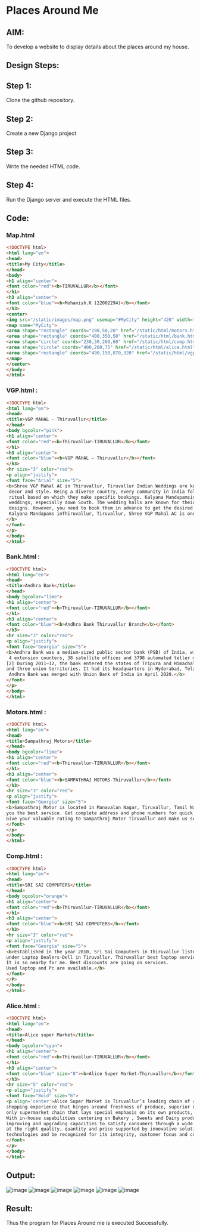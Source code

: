 # Places Around Me
## AIM:
To develop a website to display details about the places around my house.

## Design Steps:
## Step 1:
Clone the github repository.

## Step 2:
Create a new Django project

## Step 3:
Write the needed HTML code.

## Step 4:
Run the Django server and execute the HTML files.
## Code:

### Map.html
```html
<!DOCTYPE html>
<html lang="en">
<head>
<title>My City</title>
</head>
<body>
<h1 align="center">
<font color="red"><b>TIRUVALLUR</b></font>
</h1>
<h3 align="center">
<font color="blue"><b>Mohanish.K (22002294)</b></font>
</h3>
<center>
<img src="/static/images/map.png" usemap="#MyCity" height="420" width="1100">
<map name="MyCity">
<area shape="rectangle" coords="190,50,20" href="/static/html/motors.html" title="Sampathraj Motors">
<area shape="rectangle" coords="400,350,50" href="/static/html/bank.html" title="Andhra Bank Manavalanager Branch">
<area shape="circle" coords="230,30,260,60" href="/static/html/comp.html" title="Sri sai computer Service">
<area shape="circle" coords="400,200,75" href="/static/html/alice.html" title="Alice Super Market">
<area shape="rectangle" coords="490,150,870,320" href="/static/html/vgp.html" title="VGP Mahal">
</map>
</center>
</body>
</html> 
```
### VGP.html :
```html
<!DOCTYPE html>
<html lang="en">
<head>
<title>VGP MAHAL - Thiruvallur</title>
</head>
<body bgcolor="pink">
<h1 align="center">
<font color="red"><b>Thiruvallur-TIRUVALLUR</b></font>
</h1>
<h3 align="center">
<font color="blue"><b>VGP MAHAL - Thiruvallur</b></font>
</h3>
<hr size="3" color="red">
<p align="justify">
<font face="Arial" size="5">
<b>Shree VGP Mahal AC in Thiruvallur, Tiruvallur Indian Weddings are known for their glamour, 
 decor and style. Being a diverse country, every community in India follows a different wedding
 ritual based on which they make specific bookings. Kalyana Mandapamsis essential for a lot of 
 weddings, especially down South. The wedding halls are known for their unique and  intriguing
 designs. However, you need to book them in advance to get the desired slot. Among all the 
 Kalyana Mandapams inThiruvallur, Tiruvallur, Shree VGP Mahal AC is one of the best
</b>
</font>
</p>
</body>
</html>
```
### Bank.html :
```html
<!DOCTYPE html>
<html lang="en">
<head>
<title>Andhra Bank</title>
</head>
<body bgcolor="lime">
<h1 align="center">
<font color="red"><b>Thiruvallur-TIRUVALLUR</b></font>
</h1>
<h3 align="center">
<font color="blue"><b>Andhra Bank Thiruvallur Branch</b></font>
</h3>
<hr size="3" color="red">
<p align="justify">
<font face="Georgia" size="5">
<b>Andhra Bank was a medium-sized public sector bank (PSB) of India, with a network of 2885 branches,
 4 extension counters, 38 satellite offices and 3798 automated teller machines (ATMs) as of 31 March 2019.
[2] During 2011–12, the bank entered the states of Tripura and Himachal Pradesh. It operated in 25 states 
and three union territories. It had its headquarters in Hyderabad, Telangana, India. Along with Corporation Bank, 
 Andhra Bank was merged with Union Bank of India in April 2020.</b>
</font>
</p>
</body>
</html>
```
### Motors.html :
```html
<!DOCTYPE html>
<html lang="en">
<head>
<title>Sampathraj Motors</title>
</head>
<body bgcolor="lime">
<h1 align="center">
<font color="red"><b>Thiruvallur-TIRUVALLUR</b></font>
</h1>
<h3 align="center">
<font color="blue"><b>SAMPATHRAJ MOTORS-Thiruvallur</b></font>
</h3>
<hr size="3" color="red">
<p align="justify">
<font face="Georgia" size="5">
<b>Sampathraj Motor is located in Manavalan Nagar, Tiruvallur, Tamil Nadu which provides 
you the best service. Get complete address and phone numbers for quick access and response.
Give your valuable rating to Sampathraj Motor Tiruvallur and make us serve you better.</b>
</font>
</p>
</body>
</html>
```
### Comp.html :
```html
<!DOCTYPE html>
<html lang="en">
<head>
<title>SRI SAI COMPUTERS</title>
</head>
<body bgcolor="orange">
<h1 align="center">
<font color="red"><b>Thiruvallur-TIRUVALLUR</b></font>
</h1>
<h3 align="center">
<font color="blue"><b>SRI SAI COMPUTERS</b></font>
</h3>
<hr size="3" color="red">
<p align="justify">
<font face="Georgia" size="5">
<b>Established in the year 2010, Sri Sai Computers in Thiruvallur listed
under Laptop Dealers-Dell in Tiruvallur. Thiruvallur best laptop service shop. 
It is so nearby for me. Best discounts are going on services. 
Used laptop and Pc are available.</b>
</font>
</P>
</body>
</html>
```
### Alice.html :
```html
<!DOCTYPE html>
<html lang="en">
<head>
<title>Alice super Market</title>
</head>
<body bgcolor="cyan">
<h1 align="center">
<font color="red"><b>Thiruvallur-TIRUVALLUR</b></font>
</h1>
<h3 align="center">
<font color="blue" size="8"><b>Alice Super Market-Thiruvallur</b></font>
</h3>
<hr size="5" color="red">
<p align="justify">
<font face="Bold" size="6">
<p align='center'>Alice Super Market is Tiruvallur’s leading chain of retail stores providing consumers a 
shopping experience that hinges around freshness of produce, superior quality and better value. It is the 
only supermarket chain that lays special emphasis on its own products, sold under the brand name of Alice.
With in-house capabilities centering on Bakery , Sweets and Dairy products. With the mission of constantly
improving and upgrading capacities to satisfy consumers through a wide range of food products and service offered
at the right quality, quantity and price supported by innovative solutions, Alice is all set to embrace emerging 
technologies and be recognized for its integrity, customer focus and commitment to quality..</p>
</font>
</p>
</body>
</html>
```
## Output:
![image](https://i.ibb.co/Y35Bskf/Screenshot-from-2023-04-28-10-57-35.png)
![image](https://user-images.githubusercontent.com/118708024/215336441-2138beb8-0495-4797-a3d3-2ac875ede25e.png)
![image](https://user-images.githubusercontent.com/118708024/215336467-52e9616a-c6bd-4378-85e6-d3b967f490b5.png)
![image](https://user-images.githubusercontent.com/118708024/215336491-2d346c67-9576-4e76-b036-6038b7f8d3e3.png)
![image](https://user-images.githubusercontent.com/118708024/215336516-fb9d200e-07f2-42f4-974b-f6f669fa03fd.png)
![image](https://user-images.githubusercontent.com/118708024/215336538-0dd118e1-60a0-4802-b29b-a4188c90932a.png)
## Result:
Thus the program for Places Around me is executed Successfully.
